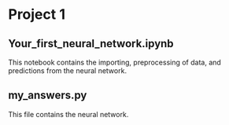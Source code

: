 # Project 1

## Your_first_neural_network.ipynb
This notebook contains the importing, preprocessing of data, and predictions from the neural network.

## my_answers.py
This file contains the neural network.
